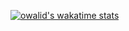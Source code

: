 <!---  [![Anurag's github stats](https://github-readme-stats.vercel.app/api?username=owalid&count_private=true&theme=gruvbox)](https://github.com/anuraghazra/github-readme-stats) -->

[![owalid's wakatime stats](https://github-readme-stats.vercel.app/api/wakatime?username=@owalid&layout=compact&theme=gruvbox)]()
